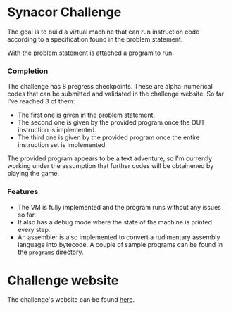 # Synacor Challenge
The goal is to build a virtual machine that can run instruction code according to a specification found in the problem statement.

With the problem statement is attached a program to run.

 ### Completion
The challenge has 8 pregress checkpoints. These are alpha-numerical codes that can be submitted and validated in the challenge website.
So far I've reached 3 of them:
- The first one is given in the problem statement.
- The second one is given by the provided program once the OUT instruction is implemented.
- The third one is given by the provided program once the entire instruction set is implemented.

The provided program appears to be a text adventure, so I'm currently working under the assumption that further codes will be obtainened by playing the game.

### Features
- The VM is fully implemented and the program runs without any issues so far.
- It also has a debug mode where the state of the machine is printed every step.
- An assembler is also implemented to convert a rudimentary assembly language into bytecode. A couple of sample programs can be found in the `programs` directory.

# Challenge website
The challenge's website can be found [here](https://challenge.synacor.com/).
